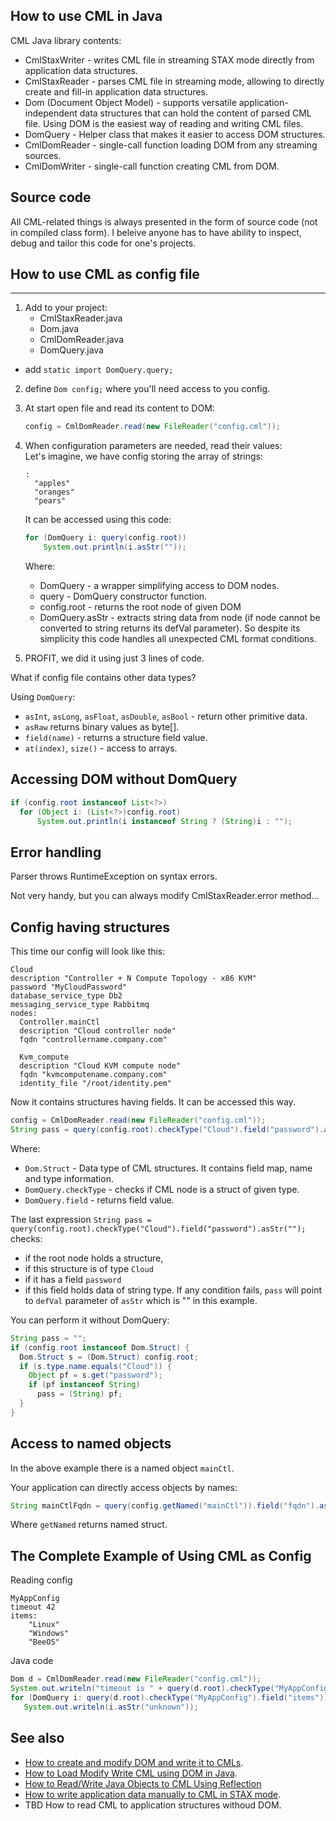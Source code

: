 ## How to use CML in Java

CML Java library contents:

- CmlStaxWriter - writes CML file in streaming STAX mode directly from application data structures.
- CmlStaxReader - parses CML file in streaming mode, allowing to directly create and fill-in application data structures.
- Dom (Document Object Model) - supports versatile application-independent data structures that can hold the content of parsed CML file.
Using DOM is the easiest way of reading and writing CML files.
- DomQuery - Helper class that makes it easier to access DOM structures.
- CmlDomReader - single-call function loading DOM from any streaming sources.
- CmlDomWriter - single-call function creating CML from DOM.

## Source code

All CML-related things is always presented in the form of source code (not in compiled class form).
I beleive anyone has to have ability to inspect, debug and tailor this code for one's projects.

## How to use CML as config file
-----------------------------

1. Add to your project:
	- CmlStaxReader.java
	- Dom.java
	- CmlDomReader.java
	- DomQuery.java
  - add `static import DomQuery.query;`
2. define `Dom config;` where you'll need access to you config.
3. At start open file and read its content to DOM:
	```Java
	config = CmlDomReader.read(new FileReader("config.cml"));
	```
4. When configuration parameters are needed, read their values:\
	Let's imagine, we have config storing the array of strings:
	```
	:
	  "apples"
	  "oranges"
	  "pears"
	```
	It can be accessed using this code:

	```Java
	for (DomQuery i: query(config.root))
	    System.out.println(i.asStr(""));
	```
	Where:
	- DomQuery - a wrapper simplifying access to DOM nodes.
	- query - DomQuery constructor function. 
	- config.root - returns the root node of given DOM
	- DomQuery.asStr - extracts string data from node (if node cannot be converted to string returns its defVal parameter).
	So despite its simplicity this code handles all unexpected CML format conditions.

5. PROFIT, we did it using just 3 lines of code.

What if config file contains other data types?

Using `DomQuery`:
- `asInt`, `asLong`, `asFloat`, `asDouble`, `asBool` - return other primitive data.
- `asRaw` returns binary values as byte[].
- `field(name)` - returns a structure field value.
- `at(index)`, `size()` - access to arrays.

## Accessing DOM without DomQuery
```Java
if (config.root instanceof List<?>)
  for (Object i: (List<?>)config.root)
      System.out.println(i instanceof String ? (String)i : "");
```

## Error handling

Parser throws RuntimeException on syntax errors.

Not very handy, but you can always modify CmlStaxReader.error method...

## Config having structures

This time our config will look like this:
```
Cloud
description "Controller + N Compute Topology - x86 KVM"
password "MyCloudPassword"
database_service_type Db2
messaging_service_type Rabbitmq
nodes:
  Controller.mainCtl
  description "Cloud controller node"
  fqdn "controllername.company.com"

  Kvm_compute
  description "Cloud KVM compute node"
  fqdn "kvmcomputename.company.com"
  identity_file "/root/identity.pem"
```
Now it contains structures having fields.
It can be accessed this way.
```Java
config = CmlDomReader.read(new FileReader("config.cml"));
String pass = query(config.root).checkType("Cloud").field("password").asStr("");
```
Where:
- `Dom.Struct` - Data type of CML structures. It contains field map, name and type information.
- `DomQuery.checkType` - checks if CML node is a struct of given type.
- `DomQuery.field` - returns field value.

The last expression `String pass = query(config.root).checkType("Cloud").field("password").asStr("");`
checks:
- if the root node holds a structure,
- if this structure is of type `Cloud`
- if it has a field `password`
- if this field holds data of string type.
If any condition fails, `pass` will point to `defVal` parameter of `asStr` which  is "" in this example. 

You can perform it without DomQuery:
```Java
String pass = "";
if (config.root instanceof Dom.Struct) {
  Dom.Struct s = (Dom.Struct) config.root;
  if (s.type.name.equals("Cloud")) {
    Object pf = s.get("password");
    if (pf instanceof String)
      pass = (String) pf;
  }
}
```
## Access to named objects
In the above example there is a named object `mainCtl`.

Your application can directly access objects by names:
```Java
String mainCtlFqdn = query(config.getNamed("mainCtl")).field("fqdn").asStr("");
```
Where `getNamed` returns named struct.

## The Complete Example of Using CML as Config 
Reading config
```
MyAppConfig
timeout 42
items:
	"Linux"
	"Windows"
	"BeeOS"
```
Java code
```Java
Dom d = CmlDomReader.read(new FileReader("config.cml"));
System.out.writeln("timeout is " + query(d.root).checkType("MyAppConfig").field("timeout").asInt(1800));
for (DomQuery i: query(d.root).checkType("MyAppConfig").field("items"))
   System.out.writeln(i.asStr("unknown"));
```
## See also
- [How to create and modify DOM and write it to CMLs](https://github.com/karol11/cml/wiki/How-to-create-DOM-and-write-it-to-CMLs-in-Java).
- [How to Load Modify Write CML using DOM in Java](https://github.com/karol11/cml/wiki/How-to-Load-Modify-Write-CML-using-DOM-in-Java).
- [How to Read/Write Java Objects to CML Using Reflection](https://github.com/karol11/cml/wiki/How-to-Read-Write-Java-Objects-to-CML-File-Using-Reflection)
- [How to write application data manually to CML in STAX mode](https://github.com/karol11/cml/wiki/STAX-Writer-in-Java).
- TBD How to read CML to application structures withoud DOM.
